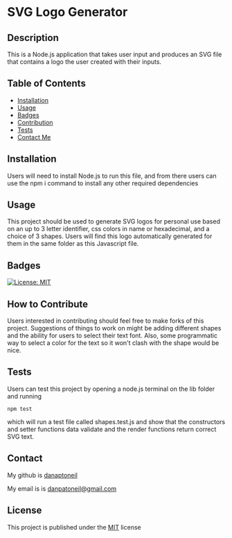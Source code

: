 # SVG Logo Generator


  ## Description
  This is a Node.js application that takes user input and produces an SVG file that contains a logo the user created with their inputs.

  ## Table of Contents

  - [Installation](#installation)
  - [Usage](#usage)
  - [Badges](#badges)
  - [Contribution](#contribution)
  - [Tests](#tests)
  - [Contact Me](#contact)

  ## Installation
  Users will need to install Node.js to run this file, and from there users can use the npm i command to install any other required dependencies

  ## Usage
  This project should be used to generate SVG logos for personal use based on an up to 3 letter identifier, css colors in name or hexadecimal, and a choice of 3 shapes. Users will find this logo automatically generated for them in the same folder as this Javascript file.

  ## Badges
  [![License: MIT](https://img.shields.io/badge/License-MIT-yellow.svg)](https://opensource.org/licenses/MIT)

  ## How to Contribute
  Users interested in contributing should feel free to make forks of this project. Suggestions of things to work on might be adding different shapes and the ability for users to select their text font. Also, some programmatic way to select a color for the text so it won't clash with the shape would be nice.

  ## Tests
  Users can test this project by opening a node.js terminal on the lib folder and running
  ```
  npm test
  ```
  which will run a test file called shapes.test.js and show that the constructors and setter functions data validate and the render functions return correct SVG text.
  ## Contact
  My github is [danaptoneil](https://github.com/danaptoneil)


   My email is is danpatoneil@gmail.com

  ## License
  This project is published under the [MIT](https://opensource.org/licenses/MIT) license
